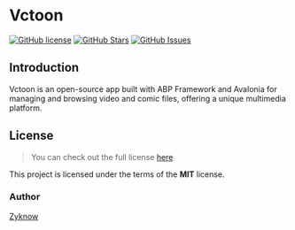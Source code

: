 # Vctoon

[![GitHub license](https://img.shields.io/badge/license-MIT-blue.svg)](https://mit-license.org/)
[![GitHub Stars](https://img.shields.io/github/stars/zyknow/AbpMicroservice.svg)](https://github.com/zyknow/Vctoon/stargazers)
[![GitHub Issues](https://img.shields.io/github/issues/zyknow/AbpMicroservice.svg)](https://github.com/zyknow/Vctoon/issues)

## Introduction

Vctoon is an open-source app built with ABP Framework and Avalonia for managing and browsing video and comic files, offering a unique multimedia platform.


## License

> You can check out the full license [here](https://github.com/zyknow/Vctoon/blob/main/LICENSE)

This project is licensed under the terms of the **MIT** license.

### Author

[Zyknow](https://github.com/zyknow)
